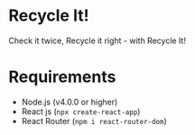 # Recycle It!
Check it twice, Recycle it right - with Recycle It!

# Requirements
- Node.js (v4.0.0 or higher)
- React js (`npx create-react-app`)
- React Router (`npm i react-router-dom`)
